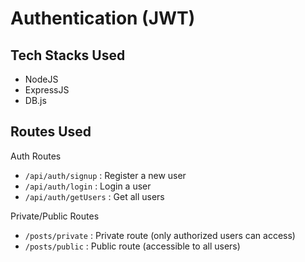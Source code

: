 # Authentication (JWT)

## Tech Stacks Used
- NodeJS
- ExpressJS
- DB.js

## Routes Used
Auth Routes
- ```/api/auth/signup```   : Register a new user
- ```/api/auth/login```    : Login a user
- ```/api/auth/getUsers``` : Get all users

Private/Public Routes
- ```/posts/private```     : Private route (only authorized users can access)
- ```/posts/public```      : Public route (accessible to all users)